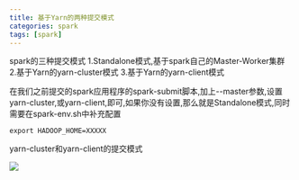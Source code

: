 ```yaml
---
title: 基于Yarn的两种提交模式
categories: spark  
tags: [spark]
---
```




spark的三种提交模式
1.Standalone模式,基于spark自己的Master-Worker集群
2.基于Yarn的yarn-cluster模式
3.基于Yarn的yarn-client模式

在我们之前提交的spark应用程序的spark-submit脚本,加上--master参数,设置yarn-cluster,或yarn-client,即可,如果你没有设置,那么就是Standalone模式,同时需要在spark-env.sh中补充配置
```
export HADOOP_HOME=XXXXX

```



yarn-cluster和yarn-client的提交模式

![](http://ols7leonh.bkt.clouddn.com//assert/img/bigdata/spark从入门到精通_笔记/基于yarn的两种提交模式.png)















